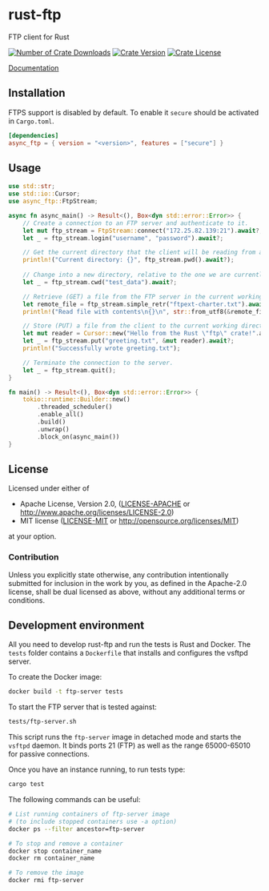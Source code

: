 rust-ftp
================

FTP client for Rust

[![Number of Crate Downloads](https://img.shields.io/crates/d/async_ftp.svg)](https://crates.io/crates/async_ftp)
[![Crate Version](https://img.shields.io/crates/v/async_ftp.svg)](https://crates.io/crates/async_ftp)
[![Crate License](https://img.shields.io/crates/l/async_ftp.svg)](https://crates.io/crates/async_ftp)

[Documentation](https://docs.rs/async_ftp/)

## Installation

FTPS support is disabled by default. To enable it `secure` should be activated in `Cargo.toml`.
```toml
[dependencies]
async_ftp = { version = "<version>", features = ["secure"] }
```

## Usage
```rust
use std::str;
use std::io::Cursor;
use async_ftp::FtpStream;

async fn async_main() -> Result<(), Box<dyn std::error::Error>> {
    // Create a connection to an FTP server and authenticate to it.
    let mut ftp_stream = FtpStream::connect("172.25.82.139:21").await?;
    let _ = ftp_stream.login("username", "password").await?;

    // Get the current directory that the client will be reading from and writing to.
    println!("Current directory: {}", ftp_stream.pwd().await?);
    
    // Change into a new directory, relative to the one we are currently in.
    let _ = ftp_stream.cwd("test_data").await?;

    // Retrieve (GET) a file from the FTP server in the current working directory.
    let remote_file = ftp_stream.simple_retr("ftpext-charter.txt").await?;
    println!("Read file with contents\n{}\n", str::from_utf8(&remote_file.into_inner()).await?);

    // Store (PUT) a file from the client to the current working directory of the server.
    let mut reader = Cursor::new("Hello from the Rust \"ftp\" crate!".as_bytes());
    let _ = ftp_stream.put("greeting.txt", &mut reader).await?;
    println!("Successfully wrote greeting.txt");

    // Terminate the connection to the server.
    let _ = ftp_stream.quit();
}

fn main() -> Result<(), Box<dyn std::error::Error>> {
    tokio::runtime::Builder::new()
        .threaded_scheduler()
        .enable_all()
        .build()
        .unwrap()
        .block_on(async_main())
}

```

## License

Licensed under either of

 * Apache License, Version 2.0, ([LICENSE-APACHE](LICENSE-APACHE) or http://www.apache.org/licenses/LICENSE-2.0)
 * MIT license ([LICENSE-MIT](LICENSE-MIT) or http://opensource.org/licenses/MIT)

at your option.

### Contribution

Unless you explicitly state otherwise, any contribution intentionally
submitted for inclusion in the work by you, as defined in the Apache-2.0
license, shall be dual licensed as above, without any additional terms or
conditions.

## Development environment

All you need to develop rust-ftp and run the tests is Rust and Docker.
The `tests` folder contains a `Dockerfile` that installs and configures
the vsftpd server.

To create the Docker image:

```bash
docker build -t ftp-server tests
```

To start the FTP server that is tested against:

```bash
tests/ftp-server.sh
```

This script runs the `ftp-server` image in detached mode and starts the `vsftpd` daemon. It binds ports 21 (FTP) as well as the range 65000-65010 for passive connections.

Once you have an instance running, to run tests type:

```bash
cargo test
```

The following commands can be useful:
```bash
# List running containers of ftp-server image
# (to include stopped containers use -a option)
docker ps --filter ancestor=ftp-server

# To stop and remove a container
docker stop container_name
docker rm container_name

# To remove the image
docker rmi ftp-server
```
